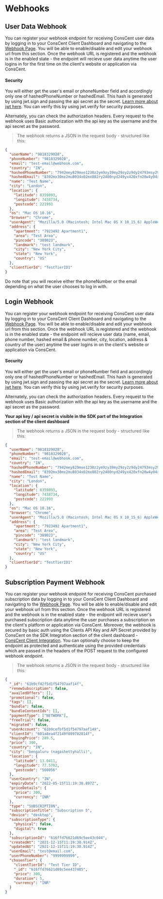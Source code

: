 # Webhooks

## User Data Webhook

You can register your webhook endpoint for receiving ConsCent user data by logging in to your ConsCent Client Dashboard and navigating to the [Webhook Page](https://client.conscent.in/dashboard/webhook). You will be able to enable/disable and edit your webhook url from this section. Once the webhook URL is registered and the webhook is in the enabled state - the endpoint will recieve user data anytime the user logins in for the first time on the client's website or application via ConsCent.

#### Security

You will either get the user's email or phoneNumber field and accordingly only one of hashedPhoneNumber or hashedEmail.
This hash is generated by using jwt.sign and passing the api secret as the secret. [Learn more about jwt here](https://jwt.io/). You can verify this by using jwt.verify for security purposes.

Alternately, you can check the authorization headers. Every request to the webhook uses Basic authorization with the api key as the username and the api secret as the password.

> The webhook returns a JSON in the request body - structured like this:

````json
{
  "userName": "9818329028",
  "phoneNumber": "9818329028",
  "email": "test-email@webhook.com",
  "country": "IN",
  "hashedPhoneNumber": "7942mey829mxe1238z2ym9zy39my29zy2z9dy24793msy29z2z",
  "hashedEmail": "8392mx30mx2mu8034x02mx802ry2480nyd249yx420xfn20w4y04xm2024",
  "name": "Test Name",
  "city": "London",
  "location": {
    "latitude": 8359893,
    "longitude": 7438734,
    "postcode": 221993
  },
  "os": "Mac OS 10.16",
  "browser": "Chrome",
  "userAgent": "Mozilla/5.0 (Macintosh; Intel Mac OS X 10_15_6) AppleWebKit/537.36 (KHTML, like Gecko) Chrome/96.0.4664.93 Safari/537.36",
  "address": {
    "apartment": "7923492 Apartment1",
    "area": "Test Area",
    "pincode": "389023",
    "landmark": "test landmark",
    "city": "New York City",
    "state": "New York",
    "country": "US"
  },
  "clientTierId": "TestTierID1"
}
````

Do note that you will receive either the phoneNumber or the email depending on what the user chooses to log in with.

## Login Webhook

You can register your webhook endpoint for receiving ConsCent user data by logging in to your ConsCent Client Dashboard and navigating to the [Webhook Page](https://client.conscent.in/dashboard/webhook). You will be able to enable/disable and edit your webhook url from this section. Once the webhook URL is registered and the webhook is in the enabled state - the endpoint will recieve user data (name, email, phone number, hashed email & phone number, city, location, address & country of the user) anytime the user logins in on the client's website or application via ConsCent.

#### Security

You will either get the user's email or phoneNumber field and accordingly only one of hashedPhoneNumber or hashedEmail.
This hash is generated by using jwt.sign and passing the api secret as the secret. [Learn more about jwt here](https://jwt.io/). You can verify this by using jwt.verify for security purposes.

Alternately, you can check the authorization headers. Every request to the webhook uses Basic authorization with the api key as the username and the api secret as the password.

**Your api key / api secret is visible in the SDK part of the Integration section of the client dashboard**

> The webhook returns a JSON in the request body - structured like this:

```json
{
  "userName": "9818329028",
  "phoneNumber": "9818329028",
  "email": "test-email@webhook.com",
  "country": "IN",
  "hashedPhoneNumber": "7942mey829mxe1238z2ym9zy39my29zy2z9dy24793msy29z2z",
  "hashedEmail": "8392mx30mx2mu8034x02mx802ry2480nyd249yx420xfn20w4y04xm2024",
  "name": "Test Name",
  "city": "London",
  "location": {
    "latitude": 8359893,
    "longitude": 7438734,
    "postcode": 221993
  },
  "os": "Mac OS 10.16",
  "browser": "Chrome",
  "userAgent": "Mozilla/5.0 (Macintosh; Intel Mac OS X 10_15_6) AppleWebKit/537.36 (KHTML, like Gecko) Chrome/96.0.4664.93 Safari/537.36",
  "address": {
    "apartment": "7923492 Apartment1",
    "area": "Test Area",
    "pincode": "389023",
    "landmark": "test landmark",
    "city": "New York City",
    "state": "New York",
    "country": "US"
  },
  "clientTierId": "TestTierID1"
}
````

## Subscription Payment Webhook

You can register your webhook endpoint for receiving ConsCent purchased subscription data by logging in to your ConsCent Client Dashboard and navigating to the [Webhook Page](https://client.conscent.in/dashboard/webhook). You will be able to enable/disable and edit your webhook url from this section. Once the webhook URL is registered and the webhook is in the enabled state - the endpoint will recieve user's purchased subscription data anytime the user purchases a subscription on the client's platform or application via ConsCent. Moreover, the webhook is secured by basic auth using the Clients API Key and API Secret provided by ConsCent on the SDK Integration section of the client dashboard - [ConsCent Client Integration](https://client.conscent.in/dashboard/integration). You can optionally choose to keep the endpoint as protected and authenticate using the provided credentials which are passed in the headers of the POST request to the configured webhook endpoint.

> The webhook returns a JSON in the request body - structured like this:

```json
{
  "_id": "61b9cf42f5d1f54797aaf14f",
  "renewSubscription": false,
  "availedOffers": [],
  "promotional": false,
  "tags": [],
  "bundle": false,
  "bundleContentIds": [],
  "paymentType": ["NETWORK"],
  "freeTrial": false,
  "migrated": false,
  "userAccount": "61b9cefbf5d1f54797aaf149",
  "clientId": "601a8ea4f2149f089782814f",
  "buyingPrice": 289.5,
  "price": 300,
  "country": "IN",
  "city": "bengaluru (nagashettyhalli)",
  "location": {
    "latitude": 13.0411,
    "longitude": 77.5702,
    "postcode": "560056"
  },
  "userCountry": "IN",
  "expiryDate": "2022-05-15T11:19:30.897Z",
  "priceDetails": {
    "price": 300,
    "currency": "INR"
  },
  "type": "SUBSCRIPTION",
  "subscriptionTitle": "Subscription 5",
  "device": "desktop",
  "subscriptionType": {
    "physical": false,
    "digital": true
  },
  "subscriptionId": "616ffd76621d69c5ee43c044",
  "createdAt": "2021-12-15T11:19:30.914Z",
  "updatedAt": "2021-12-15T11:19:30.914Z",
  "userEmail": "test@email.com",
  "userPhoneNumber": "9999999999",
  "chosenTier": {
    "clientTierId": "Test Tier ID",
    "_id": "616ffd76621d69c5ee437485",
    "price": 300,
    "duration": 5,
    "currency": "INR"
  }
}
```
